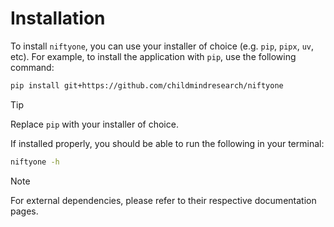 # Installation

To install `niftyone`, you can use your installer of choice (e.g. `pip`, `pipx`, `uv`,
etc). For example, to install the application with `pip`, use the following command:

```bash
pip install git+https://github.com/childmindresearch/niftyone
```

> [!TIP]
> Replace `pip` with your installer of choice.

If installed properly, you should be able to run the following in your terminal:

```bash
niftyone -h
```

> [!NOTE]
> For external dependencies, please refer to their respective documentation pages.
